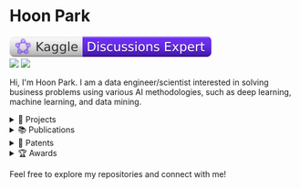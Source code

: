 # Hoon Park
<p>
  <img src="./kaggle-badges/DiscussionsRank/plastic-white.svg" /><br>
  <a href="https://www.linkedin.com/in/hoon-park-707a39276" target="_blank"><img src="https://img.shields.io/badge/HoonPark-0A66C2?style=flat-square&logo=Linkedin&logoColor=white"/></a>
  <a href="mailto:parkhoon0303@gmail.com" target="_blank"><img src="https://img.shields.io/badge/parkhoon0303@gmail.com-EA4335?style=flat-square&logo=Gmail&logoColor=white"/></a>

</p>

Hi, I'm Hoon Park. I am a data engineer/scientist interested in solving business problems using various AI methodologies, such as deep learning, machine learning, and data mining.

<details>
  <summary>💼 Projects</summary>
  
  | **Project** | **Institution** | **Duration** |
  | --- | --- | --- |
  | Squid Game Chatbot Enhanced with Gemma Fine-Tuning | Google Bootcamp (GDG) | Aug 2024 - Oct 2024 |
  | Smart Tourism Platform Development with Meta-Path Embedding Recommendation System | Ministry of SMEs and Startups (MSS, Korea) | May 2022 - May 2023 |
  | AI-based Cloud Service (AlaaS) Technology for Anomaly Pattern Detection in Multi-data Streams | Ministry of Education | Oct 2022 - Jan 2023 |
  | Survey Recommender | Knowledge Engineering Lab, Chung-Ang University | June 2022 - July 2022 |
  | Metainformation-Based Latent Knowledge Extraction for Perfume Recommendations (MYFUME) | Soonchunhyang University | May 2020 - May 2021 |
  | Health Checkup Guide | Industry-university cooperation foundation, Soonchunhyang University | Aug 2017 - Dec 2017 |
  | Pictogram | GameMakers [Unity Certified Club] | Aug 2017 - Dec 2017 |

</details>

<details>
  <summary>📚 Publications</summary>

  | **Title** | **Journal** | **Link** |
  | --- | --- | --- |
  | HeteLFX: Heterogeneous Recommendation with Latent Feature Extraction | Electronic Commerce Research and Applications | [🔗](https://doi.org/10.1016/j.elerap.2024.101419) |
  | Latent Mutual Feature Extraction for Cross-domain Recommendation | Knowledge and Information Systems | [🔗](https://doi.org/10.1007/s10115-024-02065-y) |

</details>

<details>
  <summary>📜 Patents</summary>

  | **Title** | **Date** | **Status** | **Link** |
  | --- | --- | --- | --- |
  | Methods and devices for item recommendation using cross-domain information extraction | 12/2023 | Submitted | |
  | APPARATUS, METHOD AND SYSTEM FOR CUSTOMIZED TRACK RECOMMENDATION | 04/2023 | Submitted | |
  | Smart cradle | 04/2023 | KR 1025189290000 | [🔗](https://doi.org/10.8080/1020200165235) |
  | Lost and found system | 12/2019 | KR 1020587950000 | [🔗](https://doi.org/10.8080/1020180072114) |

</details>

<details>
  <summary>🏆 Awards</summary>

  | **Award** | **Organization** | **Date** | **LeaderBoard** |
  | --- | :---: | :---: | :---: |
  | Binary Classification of Insurance Cross Selling (Playground Series S4E7) Top 1% | Kaggle | Aug 2024 | [🔗](https://www.kaggle.com/competitions/playground-series-s4e7/leaderboard) |
  | LLM 20 Questions, Silver Medal | Kaggle | Sep 2024 | [🔗](https://www.kaggle.com/competitions/llm-20-questions/leaderboard) |
  | Rohlik Orders Forecasting Challenge (Use historical data to predict customer orders) Top 7% | Kaggle | Dec 2024 | [🔗](https://www.kaggle.com/competitions/rohlik-orders-forecasting-challenge/leaderboard) |
  | Inclusion・The Global Multimedia Deepfake Detection Top 10% | Kaggle | Aug 2024 | [🔗](https://www.kaggle.com/competitions/multi-ffdi/leaderboard) |
  | Binary Prediction of Poisonous Mushrooms Top 10% | Kaggle | Aug 2024 | [🔗](https://www.kaggle.com/competitions/playground-series-s4e8/leaderboard) |

</details>

Feel free to explore my repositories and connect with me!
